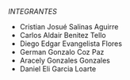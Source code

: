 *INTEGRANTES*
- Cristian Josué Salinas Aguirre
- Carlos Aldair Benitez Tello
- Diego Edgar Evangelista Flores
- German Gonzalo Coz Paz
- Aracely Gonzales Gonzales
- Daniel Eli Garcia Loarte 
